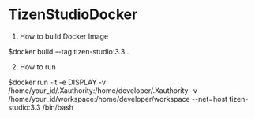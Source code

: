 # TizenStudioDocker

1. How to build Docker Image

$docker build --tag tizen-studio:3.3 .

2. How to run

$docker run -it -e DISPLAY -v /home/your_id/.Xauthority:/home/developer/.Xauthority -v /home/your_id/workspace:/home/developer/workspace --net=host tizen-studio:3.3 /bin/bash
